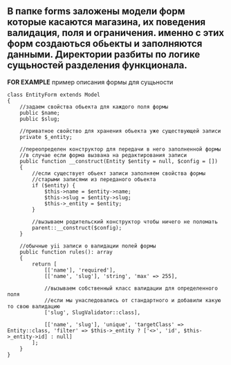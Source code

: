 В папке forms заложены модели форм которые касаются магазина,
их поведения валидация, поля и ограничения. именно с этих
форм создаються обьекты и заполняются данными.
Директории разбиты по логике сущьностей разделения функционала.
----------
**FOR EXAMPLE** пример описания формы для сущьности
```
class EntityForm extends Model
{
    //задаем свойства обьекта для каждого поля формы
    public $name;
    public $slug;
    
    //приватное свойство для хранения обьекта уже существующей записи
    private $_entity;

    //переопределен конструктор для передачи в него заполненной формы
    //в случае если форма вызвана на редактирования записи
    public function __construct(Entity $entity = null, $config = [])
    {
        //если существует обьект записи заполняем свойства формы 
        //старыми записями из переданого обьекта
        if ($entity) {
            $this->name = $entity->name;
            $this->slug = $entity->slug;
            $this->_entity = $entity;
        }
        
        //вызываем родительский конструктор чтобы ничего не поломать
        parent::__construct($config);
    }

    //обычные yii записи о валидации полей формы
    public function rules(): array
    {
        return [
            [['name'], 'required'],
            [['name', 'slug'], 'string', 'max' => 255],
            
            //вызываем собственный класс валидации для определенного поля
            //если мы унаследовались от стандартного и добавили какую то свою валидацию
            ['slug', SlugValidator::class],
            
            [['name', 'slug'], 'unique', 'targetClass' => Entity::class, 'filter' => $this->_entity ? ['<>', 'id', $this->_entity->id] : null]
        ];
    }
}
```